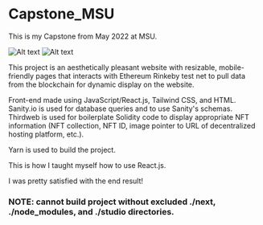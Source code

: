 # Capstone_MSU
This is my Capstone from May 2022 at MSU.

![Alt text](Capstone_MSU/demo.png?raw=true "Title")
![Alt text](Capstone_MSU/demo2.png?raw=true "Title")

This project is an aesthetically pleasant website with resizable, mobile-friendly pages that interacts with Ethereum Rinkeby test net to pull data from the blockchain for dynamic display on the website.

Front-end made using JavaScript/React.js, Tailwind CSS, and HTML. Sanity.io is used for database queries and to use Sanity's schemas. Thirdweb is used for boilerplate Solidity code to display appropriate NFT information (NFT collection, NFT ID, image pointer to URL of decentralized hosting platform, etc.).

Yarn is used to build the project.

This is how I taught myself how to use React.js.

I was pretty satisfied with the end result!

### NOTE: cannot build project without excluded ./next, ./node_modules, and ./studio directories.
